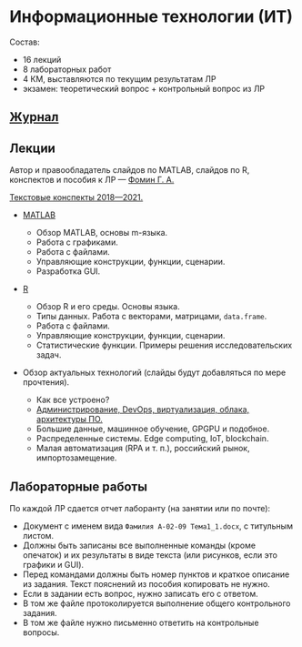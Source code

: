 # Информационные технологии (ИТ)

Состав:

* 16 лекций
* 8 лабораторных работ
* 4 КМ, выставляются по текущим результатам ЛР
* экзамен: теоретический вопрос + контрольный вопрос из ЛР


## [Журнал](https://docs.google.com/spreadsheets/d/1a3L-H-0LYFEYAj1FsJyOiBPbJ5j1cMADZ0hYQcdKvfw)


## Лекции

Автор и правообладатель слайдов по MATLAB, слайдов по R, конспектов
и пособия к ЛР — [Фомин Г. А.](http://uit.mpei.ru/page/42/)

[Текстовые конспекты 2018—2021.](lectures/notes.docx)

* [MATLAB](lectures/MATLAB.ppt)

    * Обзор MATLAB, основы m-языка.
    * Работа с графиками.
    * Работа с файлами.
    * Управляющие конструкции, функции, сценарии.
    * Разработка GUI.

* [R](lectures/R.ppt)

    * Обзор R и его среды. Основы языка.
    * Типы данных. Работа с векторами, матрицами, `data.frame`.
    * Работа с файлами.
    * Управляющие конструкции, функции, сценарии.
    * Статистические функции. Примеры решения исследовательских задач.

* Обзор актуальных технологий (слайды будут добавляться по мере прочтения).

    * Как все устроено?
    * [Администрирование, DevOps, виртуализация, облака, архитектуры ПО.](https://disk.yandex.ru/i/KIzE3XKe5wTQ9Q)
    * Большие данные, машинное обучение, GPGPU и подобное.
    * Распределенные системы. Edge computing, IoT, blockchain.
    * Малая автоматизация (RPA и т. п.), российский рынок, импортозамещение.


## Лабораторные работы

По каждой ЛР сдается отчет лаборанту (на занятии или по почте):

* Документ с именем вида `Фамилия А-02-09 Тема1_1.docx`, с титульным листом.
* Должны быть записаны все выполненные команды (кроме опечаток)
    и их результаты в виде текста (или рисунков, если это графики и GUI).
* Перед командами должны быть номер пунктов и краткое описание из задания.
    Текст пояснений из пособия копировать не нужно.
* Если в задании есть вопрос, нужно записать его с ответом.
* В том же файле протоколируется выполнение общего контрольного задания.
* В том же файле нужно письменно ответить на контрольные вопросы.
